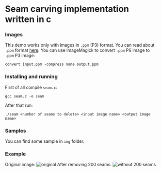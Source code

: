 # Seam carving implementation written in c
### Images
This demo works only with images in `.ppm` (P3) format.
You can read about `.ppm` format [here](http://netpbm.sourceforge.net/doc/ppm.html).
You can use ImageMagick to convert `.ppm` P6 image to `.ppm` P3 image:
```
convert input.ppm -compress none output.ppm
```
### Installing and running
First of all compile `seam.c`:
```
gcc seam.c -o seam
```
After that run:
```
./seam <number of seams to delete> <input image name> <output image name>
```
### Samples
You can find some sample in `img` folder.
### Example
Original image:
![original](img/1.ppm)
After removing 200 seams:
![without 200 seams](img/1_200seams.ppm)
